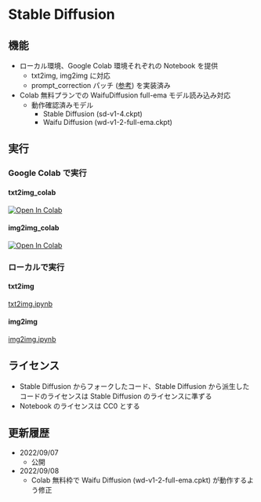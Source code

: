 # Stable Diffusion

## 機能

- ローカル環境、Google Colab 環境それぞれの Notebook を提供
  - txt2img, img2img に対応
  - prompt_correction パッチ ([参考](https://zenn.dev/td2sk/articles/eb772103a3a8ff)) を実装済み
- Colab 無料プランでの WaifuDiffusion full-ema モデル読み込み対応
  - 動作確認済みモデル
    - Stable Diffusion (sd-v1-4.ckpt)
    - Waifu Diffusion (wd-v1-2-full-ema.ckpt)

## 実行

### Google Colab で実行

#### txt2img_colab

[![Open In Colab](https://colab.research.google.com/assets/colab-badge.svg)](https://colab.research.google.com/github/td2sk/stable-diffusion/blob/main/txt2img_colab.ipynb)

#### img2img_colab

[![Open In Colab](https://colab.research.google.com/assets/colab-badge.svg)](https://colab.research.google.com/github/td2sk/stable-diffusion/blob/main/img2img_colab.ipynb)

### ローカルで実行

#### txt2img

[txt2img.ipynb](./txt2img.ipynb)

#### img2img

[img2img.ipynb](./img2img.ipynb)

## ライセンス

- Stable Diffusion からフォークしたコード、Stable Diffusion から派生したコードのライセンスは Stable Diffusion のライセンスに準ずる
- Notebook のライセンスは CC0 とする

## 更新履歴

- 2022/09/07
  - 公開
- 2022/09/08
  - Colab 無料枠で Waifu Diffusion (wd-v1-2-full-ema.cpkt) が動作するよう修正
